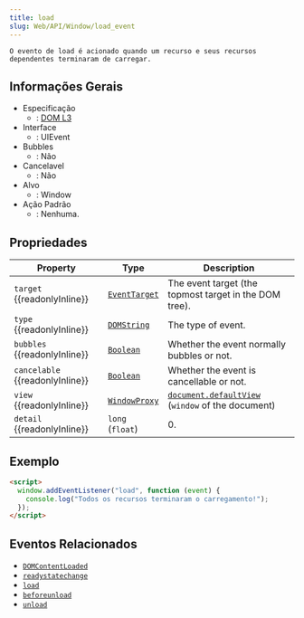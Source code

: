 ```yaml
---
title: load
slug: Web/API/Window/load_event
---
```


```
O evento de load é acionado quando um recurso e seus recursos
dependentes terminaram de carregar.
```

## Informações Gerais

- Especificação
  - : [DOM L3](https://www.w3.org/TR/DOM-Level-3-Events/#event-type-load)
- Interface
  - : UIEvent
- Bubbles
  - : Não
- Cancelavel
  - : Não
- Alvo
  - : Window
- Ação Padrão
  - : Nenhuma.

## Propriedades

| Property                        | Type                                             | Description                                                                                   |
| ------------------------------- | ------------------------------------------------ | --------------------------------------------------------------------------------------------- |
| `target` {{readonlyInline}}     | [`EventTarget`](/pt-BR/docs/Web/API/EventTarget) | The event target (the topmost target in the DOM tree).                                        |
| `type` {{readonlyInline}}       | [`DOMString`](/pt-BR/docs/conflicting/Web/JavaScript/Reference/Global_Objects/String)     | The type of event.                                                                            |
| `bubbles` {{readonlyInline}}    | [`Boolean`](/pt-BR/docs/Web/JavaScript/Reference/Global_Objects/Boolean)         | Whether the event normally bubbles or not.                                                    |
| `cancelable` {{readonlyInline}} | [`Boolean`](/pt-BR/docs/Web/JavaScript/Reference/Global_Objects/Boolean)         | Whether the event is cancellable or not.                                                      |
| `view` {{readonlyInline}}       | [`WindowProxy`](/pt-BR/docs/Web/API/WindowProxy) | [`document.defaultView`](/pt-BR/docs/Web/API/Document/defaultView) (`window` of the document) |
| `detail` {{readonlyInline}}     | `long` (`float`)                                 | 0.                                                                                            |

## Exemplo

```html
<script>
  window.addEventListener("load", function (event) {
    console.log("Todos os recursos terminaram o carregamento!");
  });
</script>
```

## Eventos Relacionados

- [`DOMContentLoaded`](/pt-BR/docs/Web/API/Document/DOMContentLoaded_event)
- [`readystatechange`](/pt-BR/docs/Web/API/Document/readystatechange_event)
- [`load`](/pt-BR/docs/Web/API/Window/load_event)
- [`beforeunload`](/pt-BR/docs/Web/API/Window/beforeunload_event)
- [`unload`](/pt-BR/docs/Web/API/Window/unload_event)
